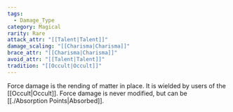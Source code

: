 ```yaml
---
tags:
  - Damage_Type
category: Magical
rarity: Rare
attack_attr: "[[Talent|Talent]]"
damage_scaling: "[[Charisma|Charisma]]"
brace_attr: "[[Charisma|Charisma]]"
avoid_attr: "[[Talent|Talent]]"
tradition: "[[Occult|Occult]]"
---
```

Force damage is the rending of matter in place. It is wielded by users of the [[Occult|Occult]]. Force damage is never modified, but can be [[./Absorption Points|Absorbed]].